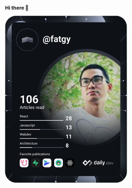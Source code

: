 ### Hi there 👋

<a href="https://app.daily.dev/DailyDevTips"><img src="https://github.com/fatgy/fatgy/blob/main/devcard.svg" width="400" alt="Shatmongkol Amaraveja's Dev Card"/></a>

<!--
**fatgy/fatgy** is a ✨ _special_ ✨ repository because its `README.md` (this file) appears on your GitHub profile.

Here are some ideas to get you started:

- 🔭 I’m currently working on ...
- 🌱 I’m currently learning ...
- 👯 I’m looking to collaborate on ...
- 🤔 I’m looking for help with ...
- 💬 Ask me about ...
- 📫 How to reach me: ...
- 😄 Pronouns: ...
- ⚡ Fun fact: ...
-->
